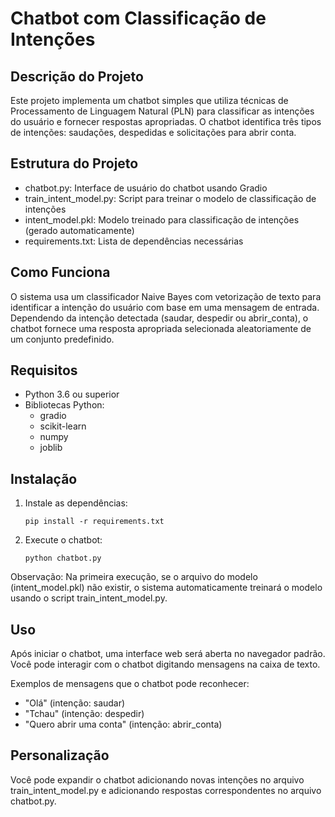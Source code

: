 # Chatbot com Classificação de Intenções

## Descrição do Projeto
Este projeto implementa um chatbot simples que utiliza técnicas de Processamento de Linguagem Natural (PLN)
para classificar as intenções do usuário e fornecer respostas apropriadas. O chatbot identifica três tipos
de intenções: saudações, despedidas e solicitações para abrir conta.

## Estrutura do Projeto
- chatbot.py: Interface de usuário do chatbot usando Gradio
- train_intent_model.py: Script para treinar o modelo de classificação de intenções
- intent_model.pkl: Modelo treinado para classificação de intenções (gerado automaticamente)
- requirements.txt: Lista de dependências necessárias

## Como Funciona
O sistema usa um classificador Naive Bayes com vetorização de texto para identificar a intenção do usuário
com base em uma mensagem de entrada. Dependendo da intenção detectada (saudar, despedir ou abrir_conta),
o chatbot fornece uma resposta apropriada selecionada aleatoriamente de um conjunto predefinido.

## Requisitos
- Python 3.6 ou superior
- Bibliotecas Python:
  - gradio
  - scikit-learn
  - numpy
  - joblib

## Instalação
1. Instale as dependências:
   ```
   pip install -r requirements.txt
   ```

2. Execute o chatbot:
   ```
   python chatbot.py
   ```
   
Observação: Na primeira execução, se o arquivo do modelo (intent_model.pkl) não existir,
o sistema automaticamente treinará o modelo usando o script train_intent_model.py.

## Uso
Após iniciar o chatbot, uma interface web será aberta no navegador padrão.
Você pode interagir com o chatbot digitando mensagens na caixa de texto.

Exemplos de mensagens que o chatbot pode reconhecer:
- "Olá" (intenção: saudar)
- "Tchau" (intenção: despedir) 
- "Quero abrir uma conta" (intenção: abrir_conta)

## Personalização
Você pode expandir o chatbot adicionando novas intenções no arquivo train_intent_model.py
e adicionando respostas correspondentes no arquivo chatbot.py.
